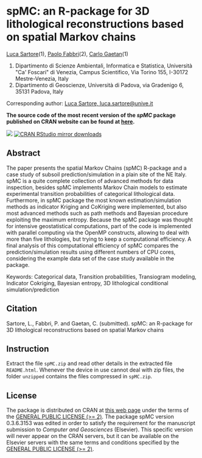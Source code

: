 spMC: an R-package for 3D lithological reconstructions based on spatial Markov chains
=====================================================================================

[Luca Sartore](mailto://luca.sartore@unive.it)(1), [Paolo Fabbri](paolo.fabbri@unipd.it)(2), [Carlo Gaetan](mailto://gaetan@unive.it)(1)

  1. Dipartimento di Scienze Ambientali, Informatica e Statistica,
     Università "Ca' Foscari" di Venezia,
     Campus Scientifico, Via Torino 155,
     I-30172 Mestre-Venezia, Italy
  2. Dipartimento di Geoscienze,
     Università di Padova,
     via Gradenigo 6,
     35131 Padova, Italy

Corresponding author: [Luca Sartore, luca.sartore@unive.it](mailto://luca.sartore@unive.it)

**The source code of the most recent version of the *spMC* package published on CRAN website can be found at [here](https://github.com/cran/spMC).**

[![](http://www.r-pkg.org/badges/version/spMC)](http://www.r-pkg.org/pkg/spMC)
[![CRAN RStudio mirror downloads](http://cranlogs.r-pkg.org/badges/spMC)](http://www.r-pkg.org/pkg/spMC)

Abstract
--------

The paper presents the  spatial Markov Chains (spMC) R-package and a case study of subsoil prediction/simulation in a plain site of the NE Italy. 
spMC is a quite complete collection of advanced methods for data inspection, besides spMC implements Markov Chain models to estimate experimental transition probabilities of categorical lithological data. 
Furthermore, in spMC package the most known estimation/simulation methods as indicator Kriging and CoKriging were implemented, but also most advanced methods such as path methods and Bayesian procedure exploiting the maximum entropy. 
Because the spMC package was thought for intensive geostatistical computations, part of the code is implemented with parallel computing via the OpenMP constructs, allowing to deal with more than five lithologies, but trying to keep a computational efficiency. 
A final analysis of this computational efficiency of spMC compares the prediction/simulation results using different numbers of CPU cores, considering the example data set of the case study available in the package.

Keywords: Categorical data, Transition probabilities, Transiogram modeling, Indicator Cokriging, Bayesian entropy, 3D lithological conditional simulation/prediction

Citation
--------

Sartore, L., Fabbri, P. and Gaetan, C. (submitted). spMC: an R-package for 3D lithological reconstructions based on spatial Markov chains

Instruction
-----------

Extract the file `spMC.zip` and read other details in the extracted file `README.html`. Whenever the device in use cannot deal with zip files, the folder `unzipped` contains the files compressed in `spMC.zip`.

License
-------

The package is distributed on CRAN at [this web page](https://cran.r-project.org/web/packages/spMC/index.html) under the terms of the [GENERAL PUBLIC LICENSE (>= 2)](https://cran.r-project.org/web/licenses/GPL-2). The package spMC version 0.3.6.3153 was edited in order to satisfy the requirement for the manuscript submission to *Computer and Geosciences* (Elsevier). This specific version will never appear on the CRAN servers, but it can be available on the Elsevier servers with the same terms and conditions specified by the [GENERAL PUBLIC LICENSE (>= 2)](https://cran.r-project.org/web/licenses/GPL-2).
